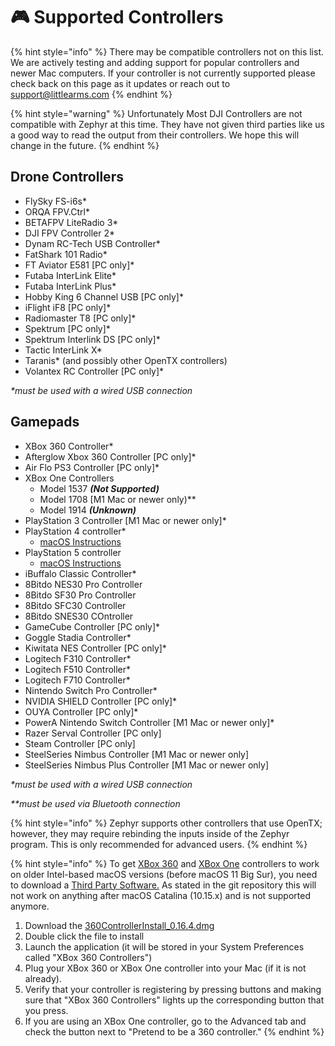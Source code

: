 # 🎮 Supported Controllers

{% hint style="info" %}
There may be compatible controllers not on this list. We are actively testing and adding support for popular controllers and newer Mac computers. If your controller is not currently supported please check back on this page as it updates or reach out to support@littlearms.com
{% endhint %}

{% hint style="warning" %}
Unfortunately Most DJI Controllers are not compatible with Zephyr at this time. They have not given third parties like us a good way to read the output from their controllers. We hope this will change in the future.
{% endhint %}

## Drone Controllers

* FlySky FS-i6s\*
* ORQA FPV.Ctrl\*
* BETAFPV LiteRadio 3\*
* DJI FPV Controller 2\*
* Dynam RC-Tech USB Controller\*
* FatShark 101 Radio\*
* FT Aviator E581 \[PC only]\*
* Futaba InterLink Elite\*
* Futaba InterLink Plus\*
* Hobby King 6 Channel USB \[PC only]\*
* iFlight iF8 \[PC only]\*
* Radiomaster T8 \[PC only]\*
* Spektrum \[PC only]\*
* Spektrum Interlink DS \[PC only]\*
* Tactic InterLink X\*
* Taranis\* (and possibly other OpenTX controllers)
* Volantex RC Controller \[PC only]\*

_\*must be used with a wired USB connection_

## Gamepads

* XBox 360 Controller\*
* Afterglow Xbox 360 Controller \[PC only]\*
* Air Flo PS3 Controller \[PC only]\*
* XBox One Controllers
  * Model 1537 _**(Not Supported)**_
  * Model 1708 \[M1 Mac or newer only)\*\*
  * Model 1914 _**(Unknown)**_
* PlayStation 3 Controller \[M1 Mac or newer only]\*
* PlayStation 4 controller\*
  * [macOS Instructions](https://support.apple.com/en-us/111100)
* PlayStation 5 controller
  * [macOS Instructions](https://support.apple.com/en-us/111100)
* iBuffalo Classic Controller\*
* 8Bitdo NES30 Pro Controller
* 8Bitdo SF30 Pro Controller
* 8Bitdo SFC30 Controller
* 8Bitdo SNES30 COntroller
* GameCube Controller \[PC only]\*
* Goggle Stadia Controller\*
* Kiwitata NES Controller \[PC only]\*
* Logitech F310 Controller\*
* Logitech F510 Controller\*
* Logitech F710 Controller\*
* Nintendo Switch Pro Controller\*
* NVIDIA SHIELD Controller \[PC only]\*
* OUYA Controller \[PC only]\*
* PowerA Nintendo Switch Controller \[M1 Mac or newer only]\*
* Razer Serval Controller \[PC only]
* Steam Controller \[PC only]
* SteelSeries Nimbus Controller \[M1 Mac or newer only]
* SteelSeries Nimbus Plus Controller \[M1 Mac or newer only]

_\*must be used with a wired USB connection_

_\*\*must be used via Bluetooth connection_

{% hint style="info" %}
Zephyr supports other controllers that use OpenTX; however, they may require rebinding the inputs inside of the Zephyr program. This is only recommended for advanced users.
{% endhint %}

{% hint style="info" %}
To get [XBox 360](https://www.amazon.com/Microsoft-Wired-Controller-Windows-Console/dp/B004QRKWLA/ref=sr\_1\_1?s=electronics\&ie=UTF8\&qid=1473869104\&sr=1-1\&keywords=xbox+360+wired) and [XBox One](https://www.amazon.com/Microsoft-Xbox-Controller-Cable-Windows/dp/B00O65I2VY) controllers to work on older Intel-based macOS versions (before macOS 11 Big Sur), you need to download a [Third Party Software.](https://github.com/360Controller/360Controller/releases)  As stated in the git repository this will not work on anything after macOS Catalina (10.15.x) and is not supported anymore.

1. Download the [360ControllerInstall\_0.16.4.dmg](https://github.com/360Controller/360Controller/releases/download/v0.16.4/360ControllerInstall\_0.16.4.dmg)
2. Double click the file to install
3. Launch the application (it will be stored in your System Preferences called "XBox 360 Controllers")
4. Plug your XBox 360 or XBox One controller into your Mac (if it is not already).
5. Verify that your controller is registering by pressing buttons and making sure that "XBox 360 Controllers" lights up the corresponding button that you press.
6. If you are using an XBox One controller, go to the Advanced tab and check the button next to "Pretend to be a 360 controller."
{% endhint %}
